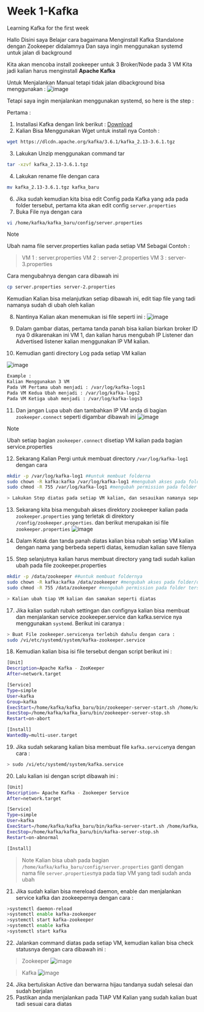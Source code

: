 # Week 1-Kafka
Learning Kafka for the first week


Hallo Disini saya Belajar cara bagaimana Menginstall Kafka Standalone dengan Zookeeper didalamnya
Dan saya ingin menggunakan systemd untuk jalan di background

Kita akan mencoba install zookeeper untuk 3 Broker/Node pada 3 VM Kita jadi kalian harus menginstall <strong>Apache Kafka</strong>

Untuk Menjalankan Manual tetapi tidak jalan dibackground bisa menggunakan  :
![image](https://github.com/rizkialfi/Week1-Kafka/assets/25836490/5418a6cb-727b-4bcf-a81f-372a18de62bf)


Tetapi saya ingin menjalankan menggunakan systemd, so here is the step :

Pertama : 

1. Installasi Kafka dengan link berikut :
[Download](https://dlcdn.apache.org/kafka/3.6.1/kafka_2.13-3.6.1.tgz)
2. Kalian Bisa Menggunakan Wget untuk install nya
Contoh :
```bash
wget https://dlcdn.apache.org/kafka/3.6.1/kafka_2.13-3.6.1.tgz
```
3. Lakukan Unzip menggunakan command tar
```bash
tar -xzvf kafka_2.13-3.6.1.tgz
```

4. Lakukan rename file dengan cara
```bash
mv kafka_2.13-3.6.1.tgz kafka_baru
```
6. Jika sudah kemudian kita bisa edit Config pada Kafka yang ada pada folder tersebut, pertama kita akan edit config ```server.properties```
7. Buka File nya dengan cara
```bash
vi /home/kafka/kafka_baru/config/server.properties
```
> [!NOTE]  
> Ubah nama file server.properties kalian pada setiap VM
> Sebagai Contoh :

> VM 1 : server.properties
> VM 2 : server-2.properties
> VM 3 : server-3.properties

<bold>Cara mengubahnya dengan cara dibawah ini</bold>

```bash
cp server.properties server-2.properties
```
Kemudian Kalian bisa melanjutkan setiap dibawah ini, edit tiap file yang tadi namanya sudah di ubah oleh kalian

8. Nantinya Kalian akan menemukan isi file seperti ini :
![image](https://github.com/rizkialfi/Week1-Kafka/assets/25836490/3de31ffb-34aa-43ec-8736-4cda5db1dcde)

9. Dalam gambar diatas, pertama tanda panah bisa kalian biarkan broker ID nya 0 dikarenakan ini VM 1, dan kalian harus mengubah IP Listener dan Advertised listener kalian menggunakan IP VM kalian.
10. Kemudian ganti directory Log pada setiap VM kalian

![image](https://github.com/rizkialfi/Week1-Kafka/assets/25836490/014d4d8d-8bc8-4afa-8029-5a94928f0cb6)

```bash
Example :
Kalian Menggunakan 3 VM
Pada VM Pertama ubah menjadi : /var/log/kafka-logs1
Pada VM Kedua Ubah menjadi : /var/log/kafka-logs2
Pada VM Ketiga ubah menjadi : /var/log/kafka-logs3
```

11. Dan jangan Lupa ubah dan tambahkan IP VM anda di bagian ```zookeeper.connect``` seperti digambar dibawah ini
![image](https://github.com/rizkialfi/Week1-Kafka/assets/25836490/afb8d14c-2bde-41bb-b567-49c5afa84a77)

> [!NOTE]  
> Ubah setiap bagian ```zookeeper.connect``` disetiap VM kalian pada bagian service.properties

12. Sekarang Kalian Pergi untuk membuat directory ```/var/log/kafka-log1``` dengan cara
```bash
mkdir -p /var/log/kafka-log1 ##untuk membuat folderna
sudo chown -R kafka:kafka /var/log/kafka-log1 #mengubah akses pada folder/direktory ke user kafka
sudo chmod -R 755 /var/log/kafka-log1 #mengubah permission pada folder tersebut

> Lakukan Step diatas pada setiap VM kalian, dan sesauikan namanya seperti step 10 diatas
```
13. Sekarang kita bisa mengubah akses direktory zookeeper kalian pada ```zookeeper.properties``` yang terletak di direktory ```/config/zookeeper.properties```. dan berikut merupakan isi file ```zookeeper.properties```
![image](https://github.com/rizkialfi/Week1-Kafka/assets/25836490/ab1678ff-a067-42a0-833c-7beb5b49c72b)

    
15. Dalam Kotak dan tanda panah diatas kalian bisa rubah setiap VM kalian dengan nama yang berbeda seperti diatas, kemudian kalian save filenya
16. Step selanjutnya kalian harus membuat directory yang tadi sudah kalian ubah pada file zookeeper.properties
```bash
mkdir -p /data/zookeeper ##untuk membuat foldernya
sudo chown -R kafka:kafka /data/zookeeper #mengubah akses pada folder/direktory ke user kafka
sudo chmod -R 755 /data/zookeeper #mengubah permission pada folder tersebut

> Kalian ubah tiap VM kalian dan samakan seperti diatas
```
17. Jika kalian sudah rubah settingan dan confignya kalian bisa membuat dan menjalankan service zookeeper.service dan kafka.service nya menggunakan ```systemd```. Berikut ini caranya :
```bash
> Buat File zookeeper.servicenya terlebih dahulu dengan cara :
sudo /vi/etc/systemd/system/kafka-zookeeper.service
```
18. Kemudian kalian bisa isi file tersebut dengan script berikut ini :
```bash
[Unit]
Description=Apache Kafka - ZooKeeper
After=network.target

[Service]
Type=simple
User=kafka
Group=kafka
ExecStart=/home/kafka/kafka_baru/bin/zookeeper-server-start.sh /home/kafka/kafka_baru/config/zookeeper.properties
ExecStop=/home/kafka/kafka_baru/bin/zookeeper-server-stop.sh
Restart=on-abort

[Install]
WantedBy=multi-user.target

```
19. Jika sudah sekarang kalian bisa membuat file ```kafka.service```nya dengan cara :
```bash
> sudo /vi/etc/systemd/system/kafka.service
```
20.  Lalu kalian isi dengan script dibawah ini :
```bash
[Unit]
Description= Apache Kafka - Zookeeper Service
After=network.target

[Service]
Type=simple
User=kafka
ExecStart=/home/kafka/kafka_baru/bin/kafka-server-start.sh /home/kafka/kafka_baru/config/server.properties
ExecStop=/home/kafka/kafka_baru/bin/kafka-server-stop.sh
Restart=on-abnormal

[Install]

```


> Note
> Kalian bisa ubah pada bagian ```/home/kafka/kafka_baru/config/server.properties``` ganti dengan nama file ```server.properties```nya pada tiap VM yang tadi sudah anda ubah

21. Jika sudah kalian bisa mereload daemon, enable dan menjalankan service kafka dan zookeepernya dengan cara :

```bash
>systemctl daemon-reload
>systemctl enable kafka-zookeeper
>systemctl start kafka-zookeeper
>systemctl enable kafka
>systemctl start kafka

```
22. Jalankan command diatas pada setiap VM, kemudian kalian bisa check statusnya dengan cara dibawah ini :

>Zookeeper
![image](https://github.com/rizkialfi/Week1-Kafka/assets/25836490/5d9bbf0c-54eb-4da8-801f-2bc3cfe39f81)

>Kafka
![image](https://github.com/rizkialfi/Week1-Kafka/assets/25836490/8024c5be-ee4e-49c6-be40-210cae9f199e)


24. Jika bertuliskan Active dan berwarna hijau tandanya sudah selesai dan sudah berjalan
25. Pastikan anda menjalankan pada TIAP VM Kalian yang sudah kalian buat tadi sesuai cara diatas




